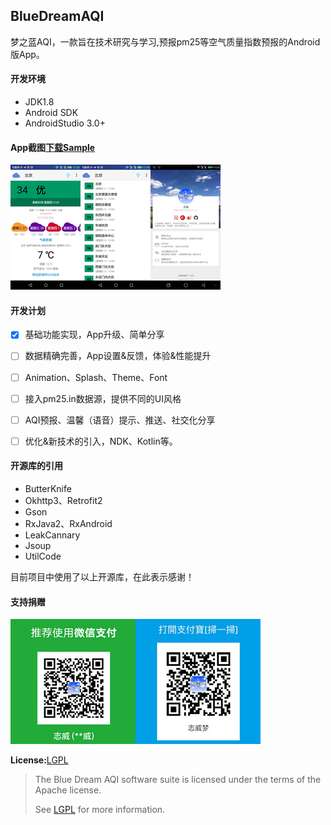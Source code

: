 ## BlueDreamAQI

梦之蓝AQI，一款旨在技术研究与学习,预报pm25等空气质量指数预报的Android版App。

#### 开发环境

- JDK1.8
- Android SDK
- AndroidStudio 3.0+

#### App截图[下载Sample](https://raw.githubusercontent.com/zhiwei1990/BlueDreamAQI/master/release/aqi.apk)

![北京AQI图1](/images/img_aqi_beijing.png)![北京AQI图2](./images/img_aqi_beijing_nearby.png)![关于开发者](./images/img_aqi_about.png)

#### 开发计划

- [x] 基础功能实现，App升级、简单分享

- [ ] 数据精确完善，App设置&反馈，体验&性能提升
- [ ] Animation、Splash、Theme、Font
- [ ] 接入pm25.in数据源，提供不同的UI风格
- [ ] AQI预报、温馨（语音）提示、推送、社交化分享
- [ ] 优化&新技术的引入，NDK、Kotlin等。

#### 开源库的引用

- ButterKnife
- Okhttp3、Retrofit2
- Gson
- RxJava2、RxAndroid
- LeakCannary
- Jsoup
- UtilCode

目前项目中使用了以上开源库，在此表示感谢！

#### 支持捐赠

![微信支持](./images/img_wechat_pay.png)![阿里支持](./images/img_alipay.png)

**License:**[LGPL](./LICENSE,"开源协议")

> The Blue Dream AQI software suite is licensed under the terms of the Apache license.
>
> See [LGPL](./LICENSE,"开源协议") for more information.